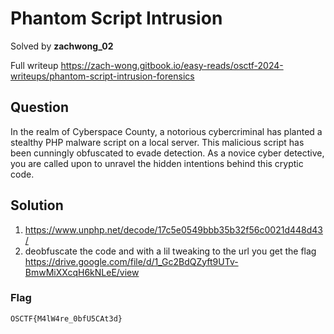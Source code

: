 # Phantom Script Intrusion
Solved by **zachwong_02**

Full writeup https://zach-wong.gitbook.io/easy-reads/osctf-2024-writeups/phantom-script-intrusion-forensics

## Question
In the realm of Cyberspace County, a notorious cybercriminal has planted a stealthy PHP malware script on a local server. This malicious script has been cunningly obfuscated to evade detection. As a novice cyber detective, you are called upon to unravel the hidden intentions behind this cryptic code.

## Solution
1. https://www.unphp.net/decode/17c5e0549bbb35b32f56c0021d448d43/
2. deobfuscate the code and with a lil tweaking to the url you get the flag
https://drive.google.com/file/d/1_Gc2BdQZyft9UTv-BmwMiXXcqH6kNLeE/view

### Flag
`OSCTF{M4lW4re_0bfU5CAt3d}`
